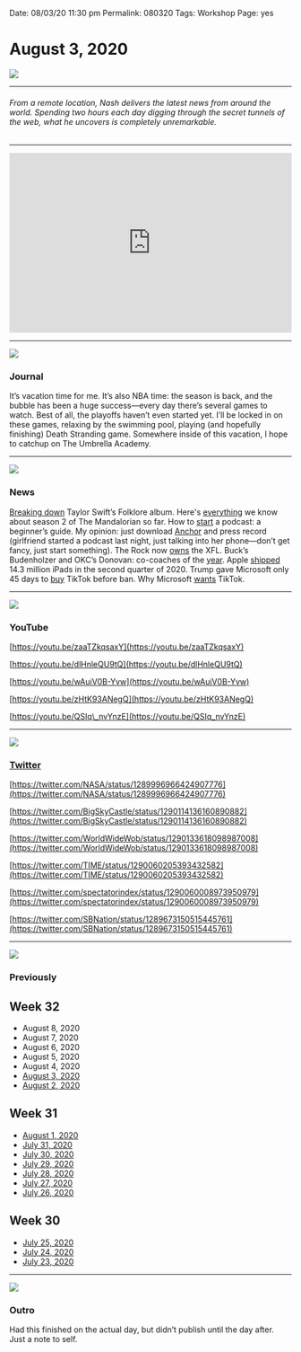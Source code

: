 
Date: 08/03/20 11:30 pm
Permalink: 080320
Tags: Workshop
Page: yes

# August 3, 2020

![](https://i.imgur.com/udqsjYP.jpg)

---- 

###### From a remote location, Nash delivers the latest news from around the world. Spending two hours each day digging through the secret tunnels of the web, what he uncovers is completely unremarkable.

---- 

<iframe src="https://printpress.substack.com/embed" width="100%" height="320" style="border:0px solid #EEE; background:white;" frameborder="0" scrolling="no"></iframe> 

---- 

![](https://images.unsplash.com/photo-1471922694854-ff1b63b20054?ixlib=rb-1.2.1&ixid=eyJhcHBfaWQiOjEyMDd9&auto=format&fit=crop&w=2704&q=80)

### Journal

It’s vacation time for me. It’s also NBA time: the season is back, and the bubble has been a huge success—every day there’s several games to watch. Best of all, the playoffs haven’t even started yet. I’ll be locked in on these games, relaxing by the swimming pool, playing (and hopefully finishing) Death Stranding game. Somewhere inside of this vacation, I hope to catchup on The Umbrella Academy.

---- 

![](https://api.time.com/wp-content/uploads/2020/07/taylor-swift-folklore.jpg?w=981&quality=85)

### News

[Breaking down](https://time.com/5871159/taylor-swift-folklore-explained/) Taylor Swift’s Folklore album. Here's [everything](https://www.digitaltrends.com/movies/the-mandalorian-season-2-premiere-date-news/) we know about season 2 of The Mandalorian so far. How to [start](https://manofmany.com/lifestyle/advice/how-to-start-a-podcast) a podcast: a beginner’s guide. My opinion: just download [Anchor](https://anchor.fm) and press record (girlfriend started a podcast last night, just talking into her phone—don’t get fancy, just start something). The Rock now [owns](https://www.sbnation.com/2020/8/3/21352487/xfl-bought-the-rock-dwayne-johnson) the XFL. Buck’s Budenholzer and OKC’s Donovan: co-coaches of the [year](https://www.espn.com/nba/story/_/id/29588590/bucks-mike-budenholzer-thunder-billy-donovan-tie-nbca-coaching-award). Apple [shipped](https://www.canalys.com/newsroom/canalys-worldwide-tablet-pc-market-Q2-2020?ctid=1563-b8d0f4b952598c469baf670bc969e0c6) 14.3 million iPads in the second quarter of 2020. Trump gave Microsoft only 45 days to [buy](https://www.reuters.com/article/us-usa-tiktok-trump-exclusive/exclusive-trump-gives-microsoft-45-days-to-clinch-tiktok-deal-idUSKBN24Y0UD) TikTok before ban. Why Microsoft [wants](https://www.theverge.com/2020/8/3/21352309/microsoft-tiktok-acquisition-deal-why-us-countries-data) TikTok.

---- 

![](https://i.imgur.com/9VFFidl.jpg)

### YouTube

[https://youtu.be/zaaTZkqsaxY](https://youtu.be/zaaTZkqsaxY)

[https://youtu.be/dlHnleQU9tQ](https://youtu.be/dlHnleQU9tQ)

[https://youtu.be/wAuiV0B-Yvw](https://youtu.be/wAuiV0B-Yvw)

[https://youtu.be/zHtK93ANegQ](https://youtu.be/zHtK93ANegQ)

[https://youtu.be/QSIq\_nvYnzE](https://youtu.be/QSIq_nvYnzE)

---- 

![](https://i.imgur.com/uBFMsI4.jpg)

### [Twitter](https://twitter.com/nashp)

[https://twitter.com/NASA/status/1289996966424907776](https://twitter.com/NASA/status/1289996966424907776)

[https://twitter.com/BigSkyCastle/status/1290114136160890882](https://twitter.com/BigSkyCastle/status/1290114136160890882)

[https://twitter.com/WorldWideWob/status/1290133618098987008](https://twitter.com/WorldWideWob/status/1290133618098987008)

[https://twitter.com/TIME/status/1290060205393432582](https://twitter.com/TIME/status/1290060205393432582)

[https://twitter.com/spectatorindex/status/1290060008973950979](https://twitter.com/spectatorindex/status/1290060008973950979)

[https://twitter.com/SBNation/status/1289673150515445761](https://twitter.com/SBNation/status/1289673150515445761)

---- 

![](https://i.imgur.com/JaJ9Nqe.png)

### Previously

## Week 32

- August 8, 2020
- August 7, 2020
- August 6, 2020
- August 5, 2020
 - August 4, 2020
- [August 3, 2020](080320)
- [August 2, 2020](080220)

## Week 31

- [August 1, 2020](080120)
- [July 31, 2020](073120)
- [July 30, 2020](073020)
- [July 29, 2020](072920)
- [July 28, 2020](072820)
- [July 27, 2020](072720)
- [July 26, 2020](072620)

## Week 30

- [July 25, 2020](072520)
- [July 24, 2020](072420)
- [July 23, 2020](072320)

---- 

![](https://i.imgur.com/LSSjP1B.jpg)

### Outro

Had this finished on the actual day, but didn’t publish until the day after. Just a note to self.
